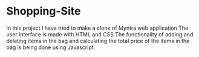 # Shopping-Site
In this project I have tried to make a clone of Myntra web application 
The user interface is made with HTML and CSS 
The functionality of adding and deleting items in the bag and calculating the total price of the items in the bag is being done using Javascript.


